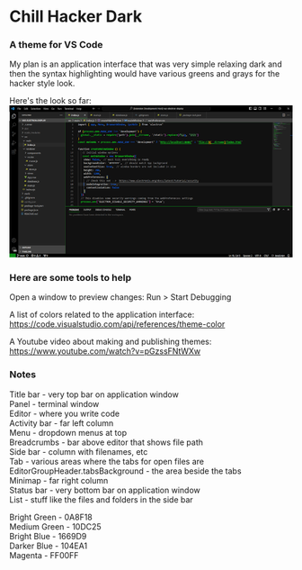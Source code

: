 # Chill Hacker Dark

### A theme for VS Code

My plan is an application interface that was very simple relaxing dark and then the syntax highlighting would have
various greens and grays for the hacker style look.  


Here's the look so far:  
![theme preview](https://github.com/chris-hjelmfelt/chill-hacker-dark-theme/blob/main/theme_preview.png)


### Here are some tools to help
  
Open a window to preview changes:  Run > Start Debugging  
  
A list of colors related to the application interface:  https://code.visualstudio.com/api/references/theme-color    

A Youtube video about making and publishing themes:  https://www.youtube.com/watch?v=pGzssFNtWXw



### Notes  
Title bar - very top bar on application window  
Panel - terminal window  
Editor - where you write code  
Activity bar - far left column   
Menu - dropdown menus at top  
Breadcrumbs - bar above editor that shows file path  
Side bar - column with filenames, etc  
Tab - various areas where the tabs for open files are  
EditorGroupHeader.tabsBackground - the area beside the tabs  
Minimap - far right column  
Status bar - very bottom bar on application window   
List - stuff like the files and folders in the side bar   

Bright Green - 0A8F18    
Medium Green - 10DC25   
Bright Blue - 1669D9   
Darker Blue - 104EA1   
Magenta - FF00FF   
